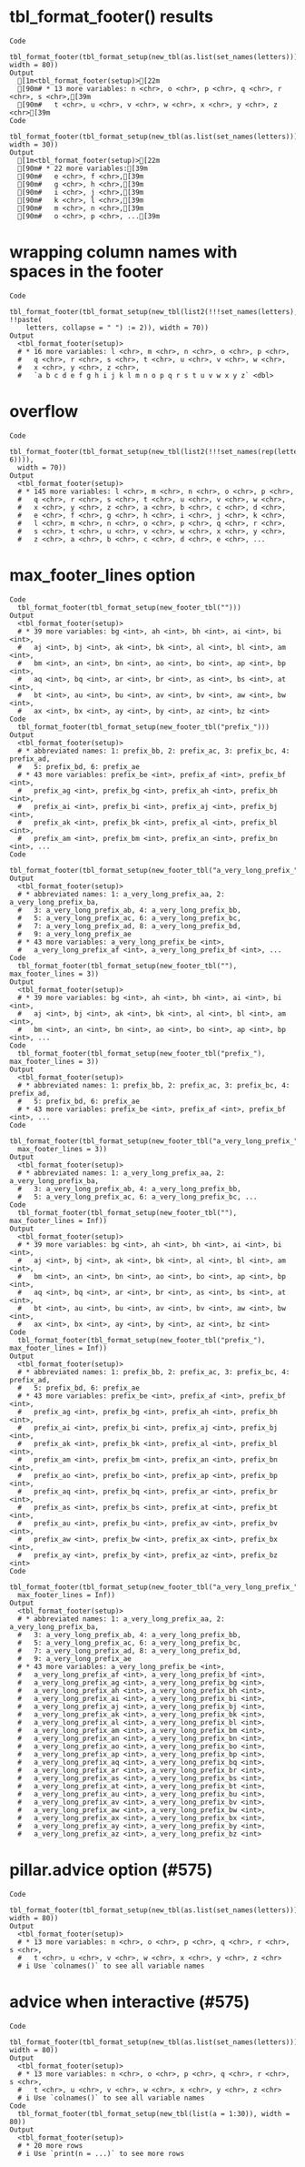 # tbl_format_footer() results

    Code
      tbl_format_footer(tbl_format_setup(new_tbl(as.list(set_names(letters))), width = 80))
    Output
      [1m<tbl_format_footer(setup)>[22m
      [90m# * 13 more variables: n <chr>, o <chr>, p <chr>, q <chr>, r <chr>, s <chr>,[39m
      [90m#   t <chr>, u <chr>, v <chr>, w <chr>, x <chr>, y <chr>, z <chr>[39m
    Code
      tbl_format_footer(tbl_format_setup(new_tbl(as.list(set_names(letters))), width = 30))
    Output
      [1m<tbl_format_footer(setup)>[22m
      [90m# * 22 more variables:[39m
      [90m#   e <chr>, f <chr>,[39m
      [90m#   g <chr>, h <chr>,[39m
      [90m#   i <chr>, j <chr>,[39m
      [90m#   k <chr>, l <chr>,[39m
      [90m#   m <chr>, n <chr>,[39m
      [90m#   o <chr>, p <chr>, ...[39m

# wrapping column names with spaces in the footer

    Code
      tbl_format_footer(tbl_format_setup(new_tbl(list2(!!!set_names(letters), !!paste(
        letters, collapse = " ") := 2)), width = 70))
    Output
      <tbl_format_footer(setup)>
      # * 16 more variables: l <chr>, m <chr>, n <chr>, o <chr>, p <chr>,
      #   q <chr>, r <chr>, s <chr>, t <chr>, u <chr>, v <chr>, w <chr>,
      #   x <chr>, y <chr>, z <chr>,
      #   `a b c d e f g h i j k l m n o p q r s t u v w x y z` <dbl>

# overflow

    Code
      tbl_format_footer(tbl_format_setup(new_tbl(list2(!!!set_names(rep(letters, 6)))),
      width = 70))
    Output
      <tbl_format_footer(setup)>
      # * 145 more variables: l <chr>, m <chr>, n <chr>, o <chr>, p <chr>,
      #   q <chr>, r <chr>, s <chr>, t <chr>, u <chr>, v <chr>, w <chr>,
      #   x <chr>, y <chr>, z <chr>, a <chr>, b <chr>, c <chr>, d <chr>,
      #   e <chr>, f <chr>, g <chr>, h <chr>, i <chr>, j <chr>, k <chr>,
      #   l <chr>, m <chr>, n <chr>, o <chr>, p <chr>, q <chr>, r <chr>,
      #   s <chr>, t <chr>, u <chr>, v <chr>, w <chr>, x <chr>, y <chr>,
      #   z <chr>, a <chr>, b <chr>, c <chr>, d <chr>, e <chr>, ...

# max_footer_lines option

    Code
      tbl_format_footer(tbl_format_setup(new_footer_tbl("")))
    Output
      <tbl_format_footer(setup)>
      # * 39 more variables: bg <int>, ah <int>, bh <int>, ai <int>, bi <int>,
      #   aj <int>, bj <int>, ak <int>, bk <int>, al <int>, bl <int>, am <int>,
      #   bm <int>, an <int>, bn <int>, ao <int>, bo <int>, ap <int>, bp <int>,
      #   aq <int>, bq <int>, ar <int>, br <int>, as <int>, bs <int>, at <int>,
      #   bt <int>, au <int>, bu <int>, av <int>, bv <int>, aw <int>, bw <int>,
      #   ax <int>, bx <int>, ay <int>, by <int>, az <int>, bz <int>
    Code
      tbl_format_footer(tbl_format_setup(new_footer_tbl("prefix_")))
    Output
      <tbl_format_footer(setup)>
      # * abbreviated names: 1: prefix_bb, 2: prefix_ac, 3: prefix_bc, 4: prefix_ad,
      #   5: prefix_bd, 6: prefix_ae
      # * 43 more variables: prefix_be <int>, prefix_af <int>, prefix_bf <int>,
      #   prefix_ag <int>, prefix_bg <int>, prefix_ah <int>, prefix_bh <int>,
      #   prefix_ai <int>, prefix_bi <int>, prefix_aj <int>, prefix_bj <int>,
      #   prefix_ak <int>, prefix_bk <int>, prefix_al <int>, prefix_bl <int>,
      #   prefix_am <int>, prefix_bm <int>, prefix_an <int>, prefix_bn <int>, ...
    Code
      tbl_format_footer(tbl_format_setup(new_footer_tbl("a_very_long_prefix_")))
    Output
      <tbl_format_footer(setup)>
      # * abbreviated names: 1: a_very_long_prefix_aa, 2: a_very_long_prefix_ba,
      #   3: a_very_long_prefix_ab, 4: a_very_long_prefix_bb,
      #   5: a_very_long_prefix_ac, 6: a_very_long_prefix_bc,
      #   7: a_very_long_prefix_ad, 8: a_very_long_prefix_bd,
      #   9: a_very_long_prefix_ae
      # * 43 more variables: a_very_long_prefix_be <int>,
      #   a_very_long_prefix_af <int>, a_very_long_prefix_bf <int>, ...
    Code
      tbl_format_footer(tbl_format_setup(new_footer_tbl(""), max_footer_lines = 3))
    Output
      <tbl_format_footer(setup)>
      # * 39 more variables: bg <int>, ah <int>, bh <int>, ai <int>, bi <int>,
      #   aj <int>, bj <int>, ak <int>, bk <int>, al <int>, bl <int>, am <int>,
      #   bm <int>, an <int>, bn <int>, ao <int>, bo <int>, ap <int>, bp <int>, ...
    Code
      tbl_format_footer(tbl_format_setup(new_footer_tbl("prefix_"), max_footer_lines = 3))
    Output
      <tbl_format_footer(setup)>
      # * abbreviated names: 1: prefix_bb, 2: prefix_ac, 3: prefix_bc, 4: prefix_ad,
      #   5: prefix_bd, 6: prefix_ae
      # * 43 more variables: prefix_be <int>, prefix_af <int>, prefix_bf <int>, ...
    Code
      tbl_format_footer(tbl_format_setup(new_footer_tbl("a_very_long_prefix_"),
      max_footer_lines = 3))
    Output
      <tbl_format_footer(setup)>
      # * abbreviated names: 1: a_very_long_prefix_aa, 2: a_very_long_prefix_ba,
      #   3: a_very_long_prefix_ab, 4: a_very_long_prefix_bb,
      #   5: a_very_long_prefix_ac, 6: a_very_long_prefix_bc, ...
    Code
      tbl_format_footer(tbl_format_setup(new_footer_tbl(""), max_footer_lines = Inf))
    Output
      <tbl_format_footer(setup)>
      # * 39 more variables: bg <int>, ah <int>, bh <int>, ai <int>, bi <int>,
      #   aj <int>, bj <int>, ak <int>, bk <int>, al <int>, bl <int>, am <int>,
      #   bm <int>, an <int>, bn <int>, ao <int>, bo <int>, ap <int>, bp <int>,
      #   aq <int>, bq <int>, ar <int>, br <int>, as <int>, bs <int>, at <int>,
      #   bt <int>, au <int>, bu <int>, av <int>, bv <int>, aw <int>, bw <int>,
      #   ax <int>, bx <int>, ay <int>, by <int>, az <int>, bz <int>
    Code
      tbl_format_footer(tbl_format_setup(new_footer_tbl("prefix_"), max_footer_lines = Inf))
    Output
      <tbl_format_footer(setup)>
      # * abbreviated names: 1: prefix_bb, 2: prefix_ac, 3: prefix_bc, 4: prefix_ad,
      #   5: prefix_bd, 6: prefix_ae
      # * 43 more variables: prefix_be <int>, prefix_af <int>, prefix_bf <int>,
      #   prefix_ag <int>, prefix_bg <int>, prefix_ah <int>, prefix_bh <int>,
      #   prefix_ai <int>, prefix_bi <int>, prefix_aj <int>, prefix_bj <int>,
      #   prefix_ak <int>, prefix_bk <int>, prefix_al <int>, prefix_bl <int>,
      #   prefix_am <int>, prefix_bm <int>, prefix_an <int>, prefix_bn <int>,
      #   prefix_ao <int>, prefix_bo <int>, prefix_ap <int>, prefix_bp <int>,
      #   prefix_aq <int>, prefix_bq <int>, prefix_ar <int>, prefix_br <int>,
      #   prefix_as <int>, prefix_bs <int>, prefix_at <int>, prefix_bt <int>,
      #   prefix_au <int>, prefix_bu <int>, prefix_av <int>, prefix_bv <int>,
      #   prefix_aw <int>, prefix_bw <int>, prefix_ax <int>, prefix_bx <int>,
      #   prefix_ay <int>, prefix_by <int>, prefix_az <int>, prefix_bz <int>
    Code
      tbl_format_footer(tbl_format_setup(new_footer_tbl("a_very_long_prefix_"),
      max_footer_lines = Inf))
    Output
      <tbl_format_footer(setup)>
      # * abbreviated names: 1: a_very_long_prefix_aa, 2: a_very_long_prefix_ba,
      #   3: a_very_long_prefix_ab, 4: a_very_long_prefix_bb,
      #   5: a_very_long_prefix_ac, 6: a_very_long_prefix_bc,
      #   7: a_very_long_prefix_ad, 8: a_very_long_prefix_bd,
      #   9: a_very_long_prefix_ae
      # * 43 more variables: a_very_long_prefix_be <int>,
      #   a_very_long_prefix_af <int>, a_very_long_prefix_bf <int>,
      #   a_very_long_prefix_ag <int>, a_very_long_prefix_bg <int>,
      #   a_very_long_prefix_ah <int>, a_very_long_prefix_bh <int>,
      #   a_very_long_prefix_ai <int>, a_very_long_prefix_bi <int>,
      #   a_very_long_prefix_aj <int>, a_very_long_prefix_bj <int>,
      #   a_very_long_prefix_ak <int>, a_very_long_prefix_bk <int>,
      #   a_very_long_prefix_al <int>, a_very_long_prefix_bl <int>,
      #   a_very_long_prefix_am <int>, a_very_long_prefix_bm <int>,
      #   a_very_long_prefix_an <int>, a_very_long_prefix_bn <int>,
      #   a_very_long_prefix_ao <int>, a_very_long_prefix_bo <int>,
      #   a_very_long_prefix_ap <int>, a_very_long_prefix_bp <int>,
      #   a_very_long_prefix_aq <int>, a_very_long_prefix_bq <int>,
      #   a_very_long_prefix_ar <int>, a_very_long_prefix_br <int>,
      #   a_very_long_prefix_as <int>, a_very_long_prefix_bs <int>,
      #   a_very_long_prefix_at <int>, a_very_long_prefix_bt <int>,
      #   a_very_long_prefix_au <int>, a_very_long_prefix_bu <int>,
      #   a_very_long_prefix_av <int>, a_very_long_prefix_bv <int>,
      #   a_very_long_prefix_aw <int>, a_very_long_prefix_bw <int>,
      #   a_very_long_prefix_ax <int>, a_very_long_prefix_bx <int>,
      #   a_very_long_prefix_ay <int>, a_very_long_prefix_by <int>,
      #   a_very_long_prefix_az <int>, a_very_long_prefix_bz <int>

# pillar.advice option (#575)

    Code
      tbl_format_footer(tbl_format_setup(new_tbl(as.list(set_names(letters))), width = 80))
    Output
      <tbl_format_footer(setup)>
      # * 13 more variables: n <chr>, o <chr>, p <chr>, q <chr>, r <chr>, s <chr>,
      #   t <chr>, u <chr>, v <chr>, w <chr>, x <chr>, y <chr>, z <chr>
      # i Use `colnames()` to see all variable names

# advice when interactive (#575)

    Code
      tbl_format_footer(tbl_format_setup(new_tbl(as.list(set_names(letters))), width = 80))
    Output
      <tbl_format_footer(setup)>
      # * 13 more variables: n <chr>, o <chr>, p <chr>, q <chr>, r <chr>, s <chr>,
      #   t <chr>, u <chr>, v <chr>, w <chr>, x <chr>, y <chr>, z <chr>
      # i Use `colnames()` to see all variable names
    Code
      tbl_format_footer(tbl_format_setup(new_tbl(list(a = 1:30)), width = 80))
    Output
      <tbl_format_footer(setup)>
      # * 20 more rows
      # i Use `print(n = ...)` to see more rows

